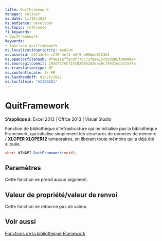 ```yaml
---
title: QuitFramework
manager: soliver
ms.date: 11/16/2014
ms.audience: Developer
ms.topic: reference
f1_keywords:
- QuitFramework
keywords:
- fonction quitframework
ms.localizationpriority: medium
ms.assetid: d17a3efe-c278-4ef1-b8f9-b958ae012361
ms.openlocfilehash: 0fe011effec0f776c71faee15cb8da05f09999a4
ms.sourcegitcommit: 193df57ebf141020852d2ebc8cf0931edb71574a
ms.translationtype: MT
ms.contentlocale: fr-FR
ms.lasthandoff: 01/25/2022
ms.locfileid: "62199261"
---
```

# <a name="quitframework"></a>QuitFramework

 **S’applique à**: Excel 2013 | Office 2013 | Visual Studio 
  
Fonction de bibliothèque d’infrastructure qui ne initialise pas la bibliothèque Framework, qui initialise simplement les structures de données de mémoire /  **XLOPER XLOPER12** temporaires, en libérant toute mémoire qui a déjà été allouée. 
  
```cs
short WINAPI QuitFramework(void);
```

## <a name="parameters"></a>Paramètres

Cette fonction ne prend aucun argument.
  
## <a name="property-valuereturn-value"></a>Valeur de propriété/valeur de renvoi

Cette fonction ne retourne pas de valeur.
  
## <a name="see-also"></a>Voir aussi



[Fonctions de la bibliothèque Framework](functions-in-the-framework-library.md)

